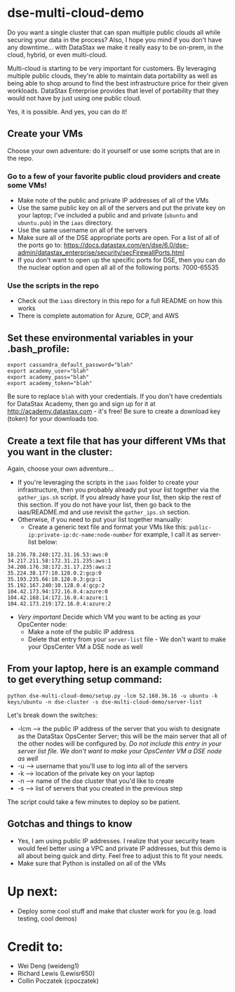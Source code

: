 # dse-multi-cloud-demo
Do you want a single cluster that can span multiple public clouds all while securing your data in the process? Also, I hope you mind if you don't have any downtime... with DataStax we make it really easy to be on-prem, in the cloud, hybrid, or even multi-cloud.

Multi-cloud is starting to be very important for customers. By leveraging multiple public clouds, they're able to maintain data portability as well as being able to shop around to find the best infrastructure price for their given workloads. DataStax Enterprise provides that level of portability that they would not have by just using one public cloud.

Yes, it is possible. And yes, you can do it!

## Create your VMs
Choose your own adventure: do it yourself or use some scripts that are in the repo.

### Go to a few of your favorite public cloud providers and create some VMs!
* Make note of the public and private IP addresses of all of the VMs
* Use the same public key on all of the servers and put the private key on your laptop; I've included a public and and private (`ubuntu` and `ubuntu.pub`) in the `iaas` directory.
* Use the same username on all of the servers
* Make sure all of the DSE appropriate ports are open. For a list of all of the ports go to: https://docs.datastax.com/en/dse/6.0/dse-admin/datastax_enterprise/security/secFirewallPorts.html
* If you don't want to open up the specific ports for DSE, then you can do the nuclear option and open all all of the following ports: 7000-65535

### Use the scripts in the repo
* Check out the `iaas` directory in this repo for a full README on how this works
* There is complete automation for Azure, GCP, and AWS

## Set these environmental variables in your .bash_profile:
```
export cassandra_default_password="blah"
export academy_user="blah"
export academy_pass="blah"
export academy_token="blah"
```
Be sure to replace `blah` with your credentials. If you don't have credentials for DataStax Academy, then go and sign up for it at http://academy.datastax.com - it's free!  Be sure to create a download key (token) for your downloads too.

## Create a text file that has your different VMs that you want in the cluster:
Again, choose your own adventure...
* If you're leveraging the scripts in the `iaas` folder to create your infrastructure, then you probably already put your list together via the `gather_ips.sh` script. If you already have your list, then skip the rest of this section. If you do not have your list, then go back to the iaas/README.md and use revisit the `gather_ips.sh` section.
* Otherwise, if you need to put your list together manually:
  * Create a generic text file and format your VMs like this: `public-ip:private-ip:dc-name:node-number` for example, I call it as server-list below:
```
18.236.78.240:172.31.16.53:aws:0
34.217.211.58:172.31.21.235:aws:1
34.208.176.38:172.31.17.235:aws:2
35.224.38.177:10.128.0.2:gcp:0
35.193.235.66:10.128.0.3:gcp:1
35.192.167.240:10.128.0.4:gcp:2
104.42.173.94:172.16.0.4:azure:0
104.42.168.14:172.16.0.4:azure:1
104.42.173.219:172.16.0.4:azure:2
```
* *Very important* Decide which VM you want to be acting as your OpsCenter node:
  * Make a note of the public IP address
  * Delete that entry from your `server-list` file - We don't want to make your OpsCenter VM a DSE node as well
## From your laptop, here is an example command to get everything setup command:
`python dse-multi-cloud-demo/setup.py -lcm 52.160.36.16 -u ubuntu -k keys/ubuntu -n dse-cluster -s dse-multi-cloud-demo/server-list`

Let's break down the switches:
* -lcm --> the public IP address of the server that you wish to designate as the DataStax OpsCenter Server; this will be the main server that all of the other nodes will be configured by. *Do not include this entry in your server list file. We don't want to make your OpsCenter VM a DSE node as well*
* -u --> username that you'll use to log into all of the servers
* -k --> location of the private key on your laptop
* -n --> name of the dse cluster that you'd like to create
* -s --> list of servers that you created in the previous step

The script could take a few minutes to deploy so be patient.

## Gotchas and things to know
* Yes, I am using public IP addresses. I realize that your security team would feel better using a VPC and private IP addresses, but this demo is all about being quick and dirty. Feel free to adjust this to fit your needs.
* Make sure that Python is installed on all of the VMs

# Up next:
* Deploy some cool stuff and make that cluster work for you (e.g. load testing, cool demos)

# Credit to:
* Wei Deng (weideng1)
* Richard Lewis (Lewisr650)
* Collin Poczatek (cpoczatek)

